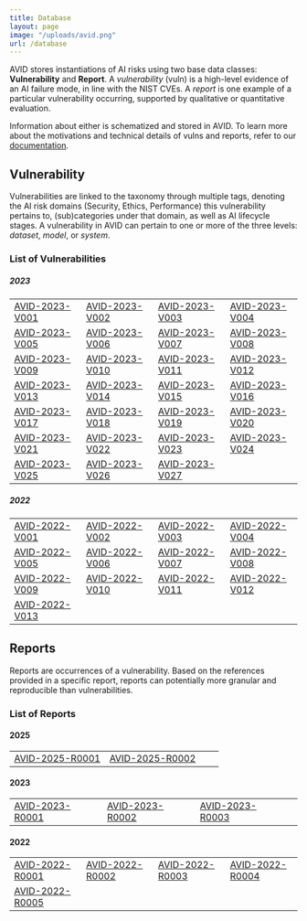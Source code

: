 ```yaml
---
title: Database
layout: page
image: "/uploads/avid.png"
url: /database
---
```


AVID stores instantiations of AI risks using two base data classes: **Vulnerability** and **Report**. A *vulnerability* (vuln) is a high-level evidence of an AI failure mode, in line with the NIST CVEs. A *report* is one example of a particular vulnerability occurring, supported by qualitative or quantitative evaluation.

Information about either is schematized and stored in AVID. To learn more about the motivations and technical details of vulns and reports, refer to our [documentation](https://avidml.gitbook.io/).

## Vulnerability
Vulnerabilities are linked to the taxonomy through multiple tags, denoting the AI risk domains (Security, Ethics, Performance) this vulnerability pertains to, (sub)categories under that domain, as well as AI lifecycle stages. A vulnerability in AVID can pertain to one or more of the three levels: *dataset*, *model*, or *system*.

### List of Vulnerabilities

##### 2023
| | | | |
|---|---|---|---|
| [AVID-2023-V001](/database/AVID-2023-V001) | [AVID-2023-V002](/database/AVID-2023-V002) | [AVID-2023-V003](/database/AVID-2023-V003) | [AVID-2023-V004](/database/AVID-2023-V004) |
| [AVID-2023-V005](/database/AVID-2023-V005) | [AVID-2023-V006](/database/AVID-2023-V006) | [AVID-2023-V007](/database/AVID-2023-V007) | [AVID-2023-V008](/database/AVID-2023-V008) |
| [AVID-2023-V009](/database/AVID-2023-V009) | [AVID-2023-V010](/database/AVID-2023-V010) | [AVID-2023-V011](/database/AVID-2023-V011) | [AVID-2023-V012](/database/AVID-2023-V012) |
| [AVID-2023-V013](/database/AVID-2023-V013) | [AVID-2023-V014](/database/AVID-2023-V014) | [AVID-2023-V015](/database/AVID-2023-V015) | [AVID-2023-V016](/database/AVID-2023-V016) |
| [AVID-2023-V017](/database/AVID-2023-V017) | [AVID-2023-V018](/database/AVID-2023-V018) | [AVID-2023-V019](/database/AVID-2023-V019) | [AVID-2023-V020](/database/AVID-2023-V020) |
| [AVID-2023-V021](/database/AVID-2023-V021) | [AVID-2023-V022](/database/AVID-2023-V022) | [AVID-2023-V023](/database/AVID-2023-V023) | [AVID-2023-V024](/database/AVID-2023-V024) |
| [AVID-2023-V025](/database/AVID-2023-V025) | [AVID-2023-V026](/database/AVID-2023-V026) | [AVID-2023-V027](/database/AVID-2023-V027) | |

##### 2022
| | | | |
|---|---|---|---|
| [AVID-2022-V001](/database/AVID-2022-V001) | [AVID-2022-V002](/database/AVID-2022-V002) | [AVID-2022-V003](/database/AVID-2022-V003) | [AVID-2022-V004](/database/AVID-2022-V004) |
| [AVID-2022-V005](/database/AVID-2022-V005) | [AVID-2022-V006](/database/AVID-2022-V006) | [AVID-2022-V007](/database/AVID-2022-V007) | [AVID-2022-V008](/database/AVID-2022-V008) |
| [AVID-2022-V009](/database/AVID-2022-V009) | [AVID-2022-V010](/database/AVID-2022-V010) | [AVID-2022-V011](/database/AVID-2022-V011) | [AVID-2022-V012](/database/AVID-2022-V012) |
| [AVID-2022-V013](/database/AVID-2022-V013) | | | |

## Reports
Reports are occurrences of a vulnerability. Based on the references provided in a specific report, reports can potentially more granular and reproducible than vulnerabilities.

### List of Reports

#### 2025
| | | | |
|---|---|---|---|
| [AVID-2025-R0001](/database/AVID-2025-R0001) | [AVID-2025-R0002](/database/AVID-2025-R0002) | | |

#### 2023
| | | | |
|---|---|---|---|
| [AVID-2023-R0001](/database/AVID-2023-R0001) | [AVID-2023-R0002](/database/AVID-2023-R0002) | [AVID-2023-R0003](/database/AVID-2023-R0003) | |

#### 2022
| | | | |
|---|---|---|---|
| [AVID-2022-R0001](/database/AVID-2022-R0001) | [AVID-2022-R0002](/database/AVID-2022-R0002) | [AVID-2022-R0003](/database/AVID-2022-R0003) | [AVID-2022-R0004](/database/AVID-2022-R0004) |
| [AVID-2022-R0005](/database/AVID-2022-R0005) | | | |